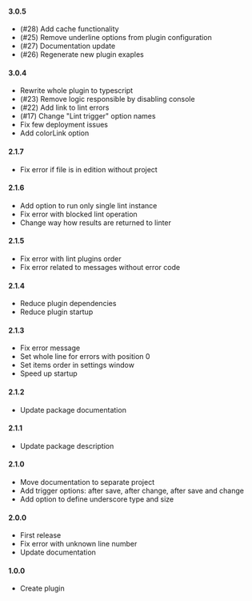 #### 3.0.5
* (#28) Add cache functionality
* (#25) Remove underline options from plugin configuration
* (#27) Documentation update
* (#26) Regenerate new plugin exaples

#### 3.0.4
* Rewrite whole plugin to typescript
* (#23) Remove logic responsible by disabling console
* (#22) Add link to lint errors
* (#17) Change "Lint trigger" option names
* Fix few deployment issues
* Add colorLink option

#### 2.1.7
* Fix error if file is in edition without project

#### 2.1.6
* Add option to run only single lint instance
* Fix error with blocked lint operation
* Change way how results are returned to linter

#### 2.1.5
* Fix error with lint plugins order
* Fix error related to messages without error code

#### 2.1.4
* Reduce plugin dependencies
* Reduce plugin startup

#### 2.1.3
* Fix error message
* Set whole line for errors with position 0
* Set items order in settings window
* Speed up startup

#### 2.1.2
* Update package documentation

#### 2.1.1
* Update package description

#### 2.1.0
* Move documentation to separate project
* Add trigger options: after save, after change, after save and change
* Add option to define underscore type and size

#### 2.0.0
* First release
* Fix error with unknown line number
* Update documentation

#### 1.0.0
* Create plugin
